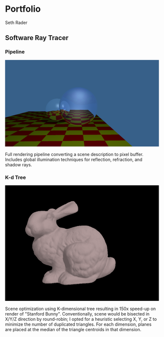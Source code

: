 # Portfolio

Seth Rader

## Software Ray Tracer

### Pipeline

<img src="rayt.png" />

Full rendering pipeline converting a scene description to pixel buffer.
Includes global illumination techniques for reflection, refraction, and shadow
rays.

### K-d Tree

<img src="bunny.png" />

Scene optimization using K-dimensional tree resulting in 150x speed-up on render
of "Stanford Bunny".  Conventionally, scene would be bisected in X/Y/Z direction
by round-robin; I opted for a heuristic selecting X, Y, or Z to minimize the
number of duplicated triangles.  For each dimension, planes are placed at the 
median of the triangle centroids in that dimension.

